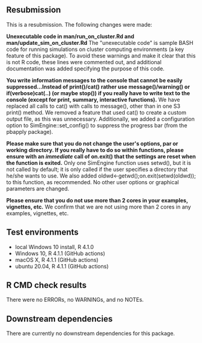 ## Resubmission
This is a resubmission. The following changes were made:

**Unexecutable code in man/run_on_cluster.Rd and man/update_sim_on_cluster.Rd**
The "unexecutable code" is sample BASH code for running simulations on cluster computing environments (a key feature of this package). To avoid these warnings and make it clear that this is not R code, these lines were commented out, and additional documentation was added specifying the purpose of this code.

**You write information messages to the console that cannot be easily suppressed...Instead of print()/cat() rather use message()/warning()  or if(verbose)cat(..) (or maybe stop()) if you really have to write text to the console (except for print, summary, interactive functions).**
We have replaced all calls to cat() with calls to message(), other than in one S3 print() method. We removed a feature that used cat() to create a custom output file, as this was unnecessary. Additionally, we added a configuration option to SimEngine::set_config() to suppress the progress bar (from the pbapply package).

**Please make sure that you do not change the user's options, par or working directory. If you really have to do so within functions, please ensure with an *immediate* call of on.exit() that the settings are reset when the function is exited.**
Only one SimEngine function uses setwd(), but it is not called by default; it is only called if the user specifies a directory that he/she wants to use. We also added oldwd<-getwd();on.exit(setwd(oldwd)); to this function, as recommended. No other user options or graphical parameters are changed.

**Please ensure that you do not use more than 2 cores in your examples, vignettes, etc.**
We confirm that we are not using more than 2 cores in any examples, vignettes, etc.

## Test environments
* local Windows 10  install, R 4.1.0
* Windows 10, R 4.1.1 (GitHub actions)
* macOS X, R 4.1.1 (GitHub actions)
* ubuntu 20.04, R 4.1.1 (GitHub actions)

## R CMD check results
There were no ERRORs, no WARNINGs, and no NOTEs.

## Downstream dependencies
There are currently no downstream dependencies for this package. 
